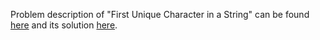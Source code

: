 Problem description of "First Unique Character in a String" can be found [here](https://leetcode.com/problems/first-unique-character-in-a-string/description/) and its solution [here](https://github.com/aurimas13/LeetCode-HackerRank-MAANG/blob/main/LeetCode/Python%20Solutions/First%20Unique%20Character%20in%20a%20String/first.py).
